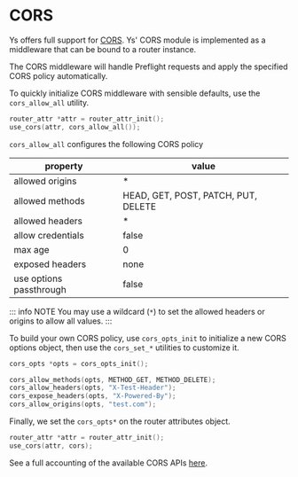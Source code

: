 # CORS
Ys offers full support for [CORS](https://en.wikipedia.org/wiki/Cross-origin_resource_sharing). Ys' CORS module is implemented as a middleware that can be bound to a router instance.

The CORS middleware will handle Preflight requests and apply the specified CORS policy automatically.

To quickly initialize CORS middleware with sensible defaults, use the `cors_allow_all` utility.

```c
router_attr *attr = router_attr_init();
use_cors(attr, cors_allow_all());
```

`cors_allow_all` configures the following CORS policy

|property|value|
|-|-|
|allowed origins|*|
|allowed methods|HEAD, GET, POST, PATCH, PUT, DELETE|
|allowed headers|*|
|allow credentials|false|
|max age|0|
|exposed headers|none|
|use options passthrough|false|

::: info NOTE
You may use a wildcard (`*`) to set the allowed headers or origins to allow all values.
:::

To build your own CORS policy, use `cors_opts_init` to initialize a new CORS options object, then use the `cors_set_*` utilities to customize it.

```c
cors_opts *opts = cors_opts_init();

cors_allow_methods(opts, METHOD_GET, METHOD_DELETE);
cors_allow_headers(opts, "X-Test-Header");
cors_expose_headers(opts, "X-Powered-By");
cors_allow_origins(opts, "test.com");
```

Finally, we set the `cors_opts*` on the router attributes object.

```c
router_attr *attr = router_attr_init();
use_cors(attr, cors);
```

See a full accounting of the available CORS APIs [here](../reference/cors.md).
